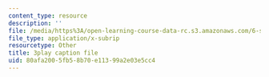 ```yaml
---
content_type: resource
description: ''
file: /media/https%3A/open-learning-course-data-rc.s3.amazonaws.com/6-s897-machine-learning-for-healthcare-spring-2019/80afa2005fb58b70e11399a2e03e5cc4_PKCMH5KOcxQ.srt
file_type: application/x-subrip
resourcetype: Other
title: 3play caption file
uid: 80afa200-5fb5-8b70-e113-99a2e03e5cc4
---
```

